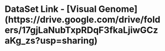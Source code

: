 
<h1> DataSet Link - [Visual Genome](https://drive.google.com/drive/folders/17gjLaNubTxpRDqF3fkaLjiwGCzaKg_zs?usp=sharing) </h1>

